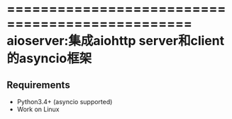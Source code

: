 ================================================
aioserver:集成aiohttp server和client的asyncio框架
================================================

Requirements
------------

* Python3.4+ (asyncio supported)
* Work on Linux
